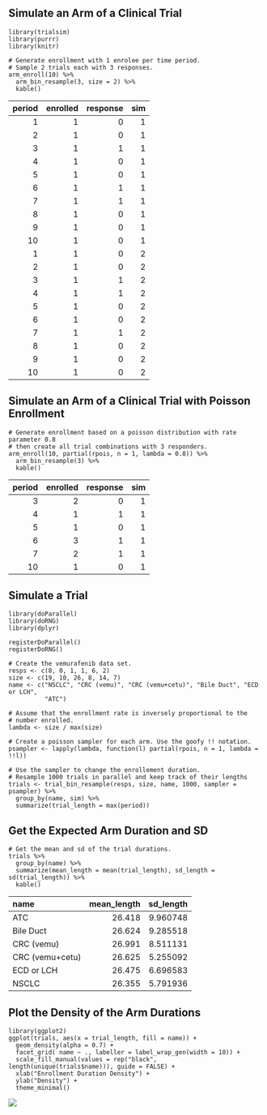 Simulate an Arm of a Clinical Trial
-----------------------------------

    library(trialsim)
    library(purrr)
    library(knitr)

    # Generate enrollment with 1 enrolee per time period.
    # Sample 2 trials each with 3 responses.
    arm_enroll(10) %>%
      arm_bin_resample(3, size = 2) %>% 
      kable()

<table>
<thead>
<tr class="header">
<th style="text-align: right;">period</th>
<th style="text-align: right;">enrolled</th>
<th style="text-align: right;">response</th>
<th style="text-align: right;">sim</th>
</tr>
</thead>
<tbody>
<tr class="odd">
<td style="text-align: right;">1</td>
<td style="text-align: right;">1</td>
<td style="text-align: right;">0</td>
<td style="text-align: right;">1</td>
</tr>
<tr class="even">
<td style="text-align: right;">2</td>
<td style="text-align: right;">1</td>
<td style="text-align: right;">0</td>
<td style="text-align: right;">1</td>
</tr>
<tr class="odd">
<td style="text-align: right;">3</td>
<td style="text-align: right;">1</td>
<td style="text-align: right;">1</td>
<td style="text-align: right;">1</td>
</tr>
<tr class="even">
<td style="text-align: right;">4</td>
<td style="text-align: right;">1</td>
<td style="text-align: right;">0</td>
<td style="text-align: right;">1</td>
</tr>
<tr class="odd">
<td style="text-align: right;">5</td>
<td style="text-align: right;">1</td>
<td style="text-align: right;">0</td>
<td style="text-align: right;">1</td>
</tr>
<tr class="even">
<td style="text-align: right;">6</td>
<td style="text-align: right;">1</td>
<td style="text-align: right;">1</td>
<td style="text-align: right;">1</td>
</tr>
<tr class="odd">
<td style="text-align: right;">7</td>
<td style="text-align: right;">1</td>
<td style="text-align: right;">1</td>
<td style="text-align: right;">1</td>
</tr>
<tr class="even">
<td style="text-align: right;">8</td>
<td style="text-align: right;">1</td>
<td style="text-align: right;">0</td>
<td style="text-align: right;">1</td>
</tr>
<tr class="odd">
<td style="text-align: right;">9</td>
<td style="text-align: right;">1</td>
<td style="text-align: right;">0</td>
<td style="text-align: right;">1</td>
</tr>
<tr class="even">
<td style="text-align: right;">10</td>
<td style="text-align: right;">1</td>
<td style="text-align: right;">0</td>
<td style="text-align: right;">1</td>
</tr>
<tr class="odd">
<td style="text-align: right;">1</td>
<td style="text-align: right;">1</td>
<td style="text-align: right;">0</td>
<td style="text-align: right;">2</td>
</tr>
<tr class="even">
<td style="text-align: right;">2</td>
<td style="text-align: right;">1</td>
<td style="text-align: right;">0</td>
<td style="text-align: right;">2</td>
</tr>
<tr class="odd">
<td style="text-align: right;">3</td>
<td style="text-align: right;">1</td>
<td style="text-align: right;">1</td>
<td style="text-align: right;">2</td>
</tr>
<tr class="even">
<td style="text-align: right;">4</td>
<td style="text-align: right;">1</td>
<td style="text-align: right;">1</td>
<td style="text-align: right;">2</td>
</tr>
<tr class="odd">
<td style="text-align: right;">5</td>
<td style="text-align: right;">1</td>
<td style="text-align: right;">0</td>
<td style="text-align: right;">2</td>
</tr>
<tr class="even">
<td style="text-align: right;">6</td>
<td style="text-align: right;">1</td>
<td style="text-align: right;">0</td>
<td style="text-align: right;">2</td>
</tr>
<tr class="odd">
<td style="text-align: right;">7</td>
<td style="text-align: right;">1</td>
<td style="text-align: right;">1</td>
<td style="text-align: right;">2</td>
</tr>
<tr class="even">
<td style="text-align: right;">8</td>
<td style="text-align: right;">1</td>
<td style="text-align: right;">0</td>
<td style="text-align: right;">2</td>
</tr>
<tr class="odd">
<td style="text-align: right;">9</td>
<td style="text-align: right;">1</td>
<td style="text-align: right;">0</td>
<td style="text-align: right;">2</td>
</tr>
<tr class="even">
<td style="text-align: right;">10</td>
<td style="text-align: right;">1</td>
<td style="text-align: right;">0</td>
<td style="text-align: right;">2</td>
</tr>
</tbody>
</table>

Simulate an Arm of a Clinical Trial with Poisson Enrollment
-----------------------------------------------------------

    # Generate enrollment based on a poisson distribution with rate parameter 0.8
    # then create all trial combinations with 3 responders.
    arm_enroll(10, partial(rpois, n = 1, lambda = 0.8)) %>%
      arm_bin_resample(3) %>%
      kable()

<table>
<thead>
<tr class="header">
<th style="text-align: right;">period</th>
<th style="text-align: right;">enrolled</th>
<th style="text-align: right;">response</th>
<th style="text-align: right;">sim</th>
</tr>
</thead>
<tbody>
<tr class="odd">
<td style="text-align: right;">3</td>
<td style="text-align: right;">2</td>
<td style="text-align: right;">0</td>
<td style="text-align: right;">1</td>
</tr>
<tr class="even">
<td style="text-align: right;">4</td>
<td style="text-align: right;">1</td>
<td style="text-align: right;">1</td>
<td style="text-align: right;">1</td>
</tr>
<tr class="odd">
<td style="text-align: right;">5</td>
<td style="text-align: right;">1</td>
<td style="text-align: right;">0</td>
<td style="text-align: right;">1</td>
</tr>
<tr class="even">
<td style="text-align: right;">6</td>
<td style="text-align: right;">3</td>
<td style="text-align: right;">1</td>
<td style="text-align: right;">1</td>
</tr>
<tr class="odd">
<td style="text-align: right;">7</td>
<td style="text-align: right;">2</td>
<td style="text-align: right;">1</td>
<td style="text-align: right;">1</td>
</tr>
<tr class="even">
<td style="text-align: right;">10</td>
<td style="text-align: right;">1</td>
<td style="text-align: right;">0</td>
<td style="text-align: right;">1</td>
</tr>
</tbody>
</table>

Simulate a Trial
----------------

    library(doParallel)
    library(doRNG)
    library(dplyr)

    registerDoParallel()
    registerDoRNG()

    # Create the vemurafenib data set.
    resps <- c(8, 0, 1, 1, 6, 2)
    size <- c(19, 10, 26, 8, 14, 7)
    name <- c("NSCLC", "CRC (vemu)", "CRC (vemu+cetu)", "Bile Duct", "ECD or LCH",
              "ATC")

    # Assume that the enrollment rate is inversely proportional to the
    # number enrolled.
    lambda <- size / max(size)

    # Create a poisson sampler for each arm. Use the goofy !! notation.
    psampler <- lapply(lambda, function(l) partial(rpois, n = 1, lambda = !!l))

    # Use the sampler to change the enrollement duration.
    # Resample 1000 trials in parallel and keep track of their lengths
    trials <- trial_bin_resample(resps, size, name, 1000, sampler = psampler) %>%
      group_by(name, sim) %>% 
      summarize(trial_length = max(period))

Get the Expected Arm Duration and SD
------------------------------------

    # Get the mean and sd of the trial durations.
    trials %>%
      group_by(name) %>% 
      summarize(mean_length = mean(trial_length), sd_length = sd(trial_length)) %>%
      kable()

<table>
<thead>
<tr class="header">
<th style="text-align: left;">name</th>
<th style="text-align: right;">mean_length</th>
<th style="text-align: right;">sd_length</th>
</tr>
</thead>
<tbody>
<tr class="odd">
<td style="text-align: left;">ATC</td>
<td style="text-align: right;">26.418</td>
<td style="text-align: right;">9.960748</td>
</tr>
<tr class="even">
<td style="text-align: left;">Bile Duct</td>
<td style="text-align: right;">26.624</td>
<td style="text-align: right;">9.285518</td>
</tr>
<tr class="odd">
<td style="text-align: left;">CRC (vemu)</td>
<td style="text-align: right;">26.991</td>
<td style="text-align: right;">8.511131</td>
</tr>
<tr class="even">
<td style="text-align: left;">CRC (vemu+cetu)</td>
<td style="text-align: right;">26.625</td>
<td style="text-align: right;">5.255092</td>
</tr>
<tr class="odd">
<td style="text-align: left;">ECD or LCH</td>
<td style="text-align: right;">26.475</td>
<td style="text-align: right;">6.696583</td>
</tr>
<tr class="even">
<td style="text-align: left;">NSCLC</td>
<td style="text-align: right;">26.355</td>
<td style="text-align: right;">5.791936</td>
</tr>
</tbody>
</table>

Plot the Density of the Arm Durations
-------------------------------------

    library(ggplot2)
    ggplot(trials, aes(x = trial_length, fill = name)) +
      geom_density(alpha = 0.7) +
      facet_grid( name ~ ., labeller = label_wrap_gen(width = 10)) +
      scale_fill_manual(values = rep("black", length(unique(trials$name))), guide = FALSE) +
      xlab("Enrollment Duration Density") +
      ylab("Density") +
      theme_minimal()

![](README_files/figure-markdown_strict/unnamed-chunk-5-1.png)
